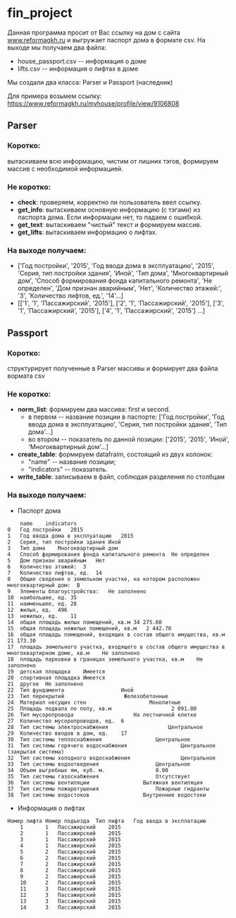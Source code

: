 # fin_project
Данная программа просит от Вас ссылку на дом с сайта www.reformagkh.ru и выгружает паспорт дома в формате csv. На выходе мы получаем два файла:
+ house_passport.csv -- информация о доме
+ lifts.csv -- информация о лифтах в доме

Мы создали два класса: Parser и Passport (наследник)

Для примера возьмем ссылку: https://www.reformagkh.ru/myhouse/profile/view/9106808
## Parser
### Коротко: 
вытаскиваем всю информацию, чистим от лишних тэгов, формируем массив с необходимой информацией.
### Не коротко:
+ **check**: проверяем, корректно ли пользователь ввел ссылку.
+ **get_info**: вытаскиваем основную информацию (с тэгами) из паспорта дома. Если информации нет, то падаем с ошибкой.
+ **get_text**: вытаскиваем "чистый" текст и формируем массив.
+ **get_lifts**: вытаскиваем информацию о лифтах.

### На выходе получаем:
+ ['Год постройки', '2015', 'Год ввода дома в эксплуатацию', '2015', 'Серия, тип постройки здания', 'Иной', 'Тип дома', 'Многоквартирный дом', 'Способ формирования фонда капитального ремонта', 'Не определен', 'Дом признан аварийным', 'Нет', 'Количество этажей:', '3', 'Количество лифтов, ед.', '14'...]
+ [['1', '1', 'Пассажирский', '2015'], ['2', '1', 'Пассажирский', '2015'], ['3', '1', 'Пассажирский', '2015'], ['4', '1', 'Пассажирский', '2015'] ...]

## Passport
### Коротко:
структурирует полученные в Parser массивы и формирует два файла вормата csv
### Не коротко:
+ **norm_list**: формируем два массива: first и second. 
  + в первом -- название позиции в паспорте: ['Год постройки', 'Год ввода дома в эксплуатацию', 'Серия, тип постройки здания', 'Тип дома'...]
  + во втором -- показатель по данной позиции: ['2015', '2015', 'Иной', 'Многоквартирный дом'...]
+ **create_table**: формируем datafraim, состоящий из двух колонок: 
  + "name" -- название позиции;  
  + "indicators" -- показатель.
+ **write_table**: записываем в файл, соблюдая разделения по столбцам

### На выходе получаем:
+ Паспорт дома
```
	name	indicators
0	Год постройки	2015
1	Год ввода дома в эксплуатацию	2015
2	Серия, тип постройки здания	Иной
3	Тип дома	Многоквартирный дом
4	Способ формирования фонда капитального ремонта	Не определен
5	Дом признан аварийным	Нет
6	Количество этажей:	3
7	Количество лифтов, ед.	14
8	Общие сведения о земельном участке, на котором расположен многоквартирный дом:	B
9	Элементы благоустройства:	Не заполнено
10	наибольшее, ед.	35
11	наименьшее, ед.	28
12	жилых, ед.	496
13	нежилых, ед.	11
14	общая площадь жилых помещений, кв.м	34 275.60
15	общая площадь нежилых помещений, кв.м	2 442.70
16	общая площадь помещений, входящих в состав общего имущества, кв.м	21 173.30
17	площадь земельного участка, входящего в состав общего имущества в многоквартирном доме, кв.м	Не заполнено
18	площадь парковки в границах земельного участка, кв.м	Не заполнено
19	детская площадка	Имеется
20	спортивная площадка	Имеется
21	другое	Не заполнено
22	Тип фундамента	                Иной            
23	Тип перекрытий	                 Железобетонные            
24	Материал несущих стен	                 Монолитные            
25	Площадь подвала по полу, кв.м	                2 091.00            
26	Тип мусоропровода	                На лестничной клетке            
27	Количество мусоропроводов, ед.	6
28	Тип системы электроснабжения	               Центральное            
29	Количество вводов в дом, ед.	17
30	Тип системы теплоснабжения	               Центральное            
31	Тип системы горячего водоснабжения	               Центральное (закрытая система)            
32	Тип системы холодного водоснабжения	               Центральное            
33	Тип системы водоотведения	               Центральное            
34	Объем выгребных ям, куб. м.	               0.00            
35	Тип системы газоснабжения	               Отсутствует            
36	Тип системы вентиляции	               Вытяжная вентиляция            
37	Тип системы пожаротушения	               Пожарные гидранты            
38	Тип системы водостоков	               Внутренние водостоки            
```
+ Информация о лифтах
```
Номер лифта	Номер подъезда	Тип лифта	Год ввода в эксплатацию
	1		1	Пассажирский	2015
	2		1	Пассажирский	2015
	3		1	Пассажирский	2015
	4		1	Пассажирский	2015
	5		2	Пассажирский	2015
	6		2	Пассажирский	2015
	7		2	Пассажирский	2015
	8		2	Пассажирский	2015
	9		2	Пассажирский	2015
	10		2	Пассажирский	2015
	11		3	Пассажирский	2015
	12		3	Пассажирский	2015
	13		3	Пассажирский	2015
	14		3	Пассажирский	2015
```
